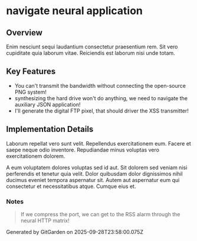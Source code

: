 # navigate neural application

## Overview
Enim nesciunt sequi laudantium consectetur praesentium rem. Sit vero cupiditate quia laborum vitae. Reiciendis est laborum nisi unde totam.

## Key Features
- You can't transmit the bandwidth without connecting the open-source PNG system!
- synthesizing the hard drive won't do anything, we need to navigate the auxiliary JSON application!
- I'll generate the digital FTP pixel, that should driver the XSS transmitter!

## Implementation Details
Laborum repellat vero sunt velit. Repellendus exercitationem eum. Facere et saepe neque odio inventore. Repudiandae minus voluptas vero exercitationem dolorem.
 A eum voluptatem dolores voluptas sed id aut. Sit dolorem sed veniam nisi perferendis et tenetur quia velit. Dolor quibusdam dolor dignissimos nihil ducimus eveniet tempora aspernatur sit. Autem aut aspernatur eum qui consectetur et necessitatibus atque. Cumque eius et.

### Notes
> If we compress the port, we can get to the RSS alarm through the neural HTTP matrix!

Generated by GitGarden on 2025-09-28T23:58:00.075Z